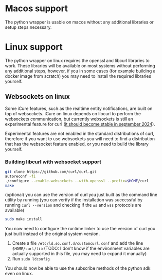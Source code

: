 # Macos support

The python wrapper is usable on macos without any additional libraries or setup steps necessary.

# Linux support

The python wrapper on linux requires the openssl and libcurl libraries to work. These libraries will be available on 
most systems without performing any additional steps, however, if you in some cases (for example building a docker 
image from scratch) you may need to install the required libraries yourself.

## Websockets on linux

Some iCure features, such as the realtime entity notifications, are built on top of websockets. iCure on linux depends 
on libcurl to perform the websockets communication, but currently websockets is still an experimental feature for
curl ([it should become stable in september 2024](https://github.com/curl/curl/blob/67cc1e3400b77536a3ca529c986247e1ef985e6e/docs/EXPERIMENTAL.md?plain=1#L60-L65)).

Experimental features are not enabled in the standard distributions of curl, therefore if you want to use websockets you
will need to find a distribution that has the websocket feature enabled, or you need to build the library yourself.

### Building libcurl with websocket support

```bash
git clone https://github.com/curl/curl.git
autoreconf -fi
./configure --enable-websockets --with-openssl --prefix=$HOME/curl
make
``` 

(optional) you can use the version of curl you just built as the command line utility by running (you can verify if the
installation was successful by running `curl --version` and checking if the `ws` and `wss` protocols are available)
```bash
sudo make install
```

You now need to configure the runtime linker to use the version of curl you just built instead of the original system 
version.
1. Create a file `/etc/ld.so.conf.d/customcurl.conf` and add the line `$HOME/curl/lib` (TODO: I don't know if the 
   environment variables are actually supported in this file, you may need to expand it manually)
2. Run `sudo ldconfig`

You should now be able to use the subscribe methods of the python sdk even on linux.

